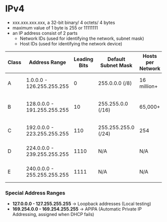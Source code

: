# IPv4
- xxx.xxx.xxx.xxx, a 32-bit binary/ 4 octets/ 4 bytes
- maximum value of 1 byte is 255 or 11111111
- an IP address consist of 2 parts
	- Network IDs (used for identifying the network, subnet mask)
	- Host IDs (used for identifying the network device)

| Class | Address Range               | Leading Bits | Default Subnet Mask | Hosts per Network | Usage                                              |
| ----- | --------------------------- | ------------ | ------------------- | ----------------- | -------------------------------------------------- |
| A     | 1.0.0.0 - 126.255.255.255   | 0            | 255.0.0.0 (/8)      | 16 million+       | Large networks (ISPs, enterprises)                 |
| B     | 128.0.0.0 - 191.255.255.255 | 10           | 255.255.0.0 (/16)   | 65,000+           | Medium-sized networks (universities, corporations) |
| C     | 192.0.0.0 - 223.255.255.255 | 110          | 255.255.255.0 (/24) | 254               | Small networks (home, small businesses)            |
| D     | 224.0.0.0 - 239.255.255.255 | 1110         | N/A                 | N/A               | Multicasting (one-to-many communication)           |
| E     | 240.0.0.0 - 255.255.255.255 | 1111         | N/A                 | N/A               | Experimental, research, future use                 |

### Special Address Ranges

- **127.0.0.0 - 127.255.255.255** → Loopback addresses (Local testing)
- **169.254.0.0 - 169.254.255.255** → APIPA (Automatic Private IP Addressing, assigned when DHCP fails)
